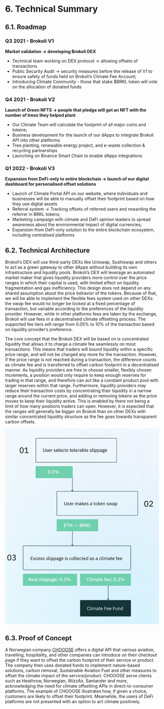 # 6. Technical Summary

## 6.1. **Roadmap**&#x20;

### **Q3 2021 - Brokoli V1**

**Market validation → developing Brokoli DEX**

* Technical team working on DEX protocol → allowing offsets of transactions
* Public Security Audit → security measures before the release of V1 to ensure safety of funds held on Brokoli’s Climate Fee Account;
* Introducing Climate Community - those that stake $BRKL token will vote on the allocation of donated funds&#x20;

### **Q4 2021 - Brokoli V2**

**Launch of Green NFTS → people that pledge will get an NFT with the number of trees they helped plant**

* Our Climate Team will calculate the footprint of all major coins and tokens;
* Business development for the launch of our dApps to integrate Brokoli API into other platforms
* Tree planting, renewable energy project, and e-waste collection & recycling partnerships
* Launching on Binance Smart Chain to enable dApps integrations

### **Q1 2022 - Brokoli V3**

**Expansion from DeFi-only to entire blockchain → launch of our digital dashboard for personalised offset solutions**

* Launch of Climate Portal API on our website, where individuals and businesses will be able to manually offset their footprint based on how they use digital assets
* Referral system → Tracking offsets of referred users and rewarding the referrer in BRKL tokens;
* Marketing campaign with climate and DeFi opinion leaders to spread awareness about the environmental impact of digital currencies;
* Expansion from DeFi-only solution to the entire blockchain ecosystem, including centralised platforms

## 6.2. **Technical Architecture**

Brokoli’s DEX will use third-party DEXs like Uniswap, Sushiswap and others to act as a green gateway to other dApps without building its own infrastructure and liquidity pools. Brokoli’s DEX will leverage an automated market maker that gives liquidity providers more control over the price ranges in which their capital is used, with limited effect on liquidity fragmentation and gas inefficiency. This design does not depend on any shared assumption about the price behavior of the tokens. Because of that, we will be able to implement the flexible fees system used on other DEXs: the swap fee would no longer be locked at a fixed percentage of transaction, but variable according to the preferences of the liquidity provider. However, while in other platforms fees are taken by the exchange, Brokoli will use fees in a decentralised climate offsetting process. The supported fee tiers will range from 0.05% to 10% of the transaction based on liquidity provider’s preference.

The core concept that the Brokoli DEX will be based on is concentrated liquidity that allows it to charge a climate fee seamlessly on most transactions. This means that traders will bound liquidity within a specific price range, and will not be charged any more for the transaction. However, if the price range is not reached during a transaction, the difference counts as climate fee and is transferred to offset carbon footprint in a decentralised manner. As liquidity providers are free to choose smaller, flexibly chosen increments, a position would only require to keep enough reserves for trading in that range, and therefore can act like a constant product pool with larger reserves within that range. Furthermore, liquidity providers may reduce their transaction costs by concentrating their liquidity in a narrow range around the current price, and adding or removing tokens as the price moves to keep their liquidity active. This is enabled by there not being a limit of how many positions traders can open. However, it is expected that the ranges will generally be bigger on Brokoli than on other DEXs with similar concentrated liquidity structure as the fee goes towards transparent carbon offsets.&#x20;

![General UX Scenario](../.gitbook/assets/screenshot-2021-05-20-at-21.03.56.png)

## 6.3. Proof of Concept

A Norwegian company [CHOOOSE](https://chooose.today) offers a digital API that various aviation, travelling, hospitality, and other companies can introduce on their checkout page if they want to offset the carbon footprint of their service or product. The company then uses donated funds to implement nature-based solutions, carbon removal, Sustainable Aviation Fuel and other measures to offset the climate impact of the service/product. CHOOOSE serve clients such as Heathrow, Norwegian, WizzAir, Santander and more, acknowledging the need for climate offsetting APIs in direct-to-consumer platforms. The example of CHOOOSE illustrates how, if given a choice, customers are likely to offset their footprint. Meanwhile, the users of DeFi platforms are not presented with an option to act climate positively.
